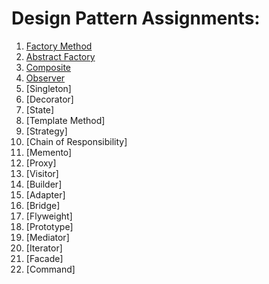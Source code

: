 # Design Pattern Assignments:

01. [Factory Method](src/main/java/factory_method/rpg_map)
02. [Abstract Factory](src/main/java/abstract_factory/ascii_art)
03. [Composite](src/main/java/composite/organization)
04. [Observer](src/main/java/observer/weather_station)
05. [Singleton]
06. [Decorator]
07. [State]
08. [Template Method]
09. [Strategy]
10. [Chain of Responsibility]
11. [Memento]
12. [Proxy]
13. [Visitor]
14. [Builder]
15. [Adapter]
16. [Bridge]
17. [Flyweight]
18. [Prototype]
19. [Mediator]
20. [Iterator]
21. [Facade]
22. [Command]
